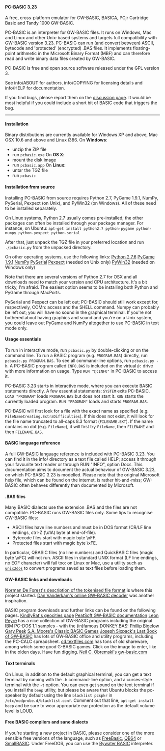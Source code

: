 #### PC-BASIC 3.23 ####
A free, cross-platform emulator for GW-BASIC, BASICA, PCjr Cartridge Basic and Tandy 1000 GW-BASIC.

PC-BASIC is an interpreter for GW-BASIC files. It runs on Windows, Mac and Linux and other 
Unix-based systems and targets full compatibility with GW-BASIC version 3.23. 
PC-BASIC can run (and convert between) ASCII, bytecode and 'protected' (encrypted) .BAS files. It 
implements floating-point arithmetic in the Microsoft Binary Format (MBF) and can therefore 
read and write binary data files created by GW-BASIC.

PC-BASIC is free and open source software released under the GPL version 3. 

See info/ABOUT for authors, info/COPYING for licensing details and info/HELP for documentation.

If you find bugs, please report them on the [discussion page](https://sourceforge.net/p/pcbasic/discussion/bugs/). It would be most helpful if you could include a short bit of BASIC code that triggers the bug.

----------


#### Installation ####
Binary distributions are currently available for Windows XP and above, Mac OSX 10.6 and above and Linux i386. 
On **Windows**:
- unzip the ZIP file 
- run `pcbasic.exe`
On **OS X**:
- mount the disk image
- run `pcbasic.app` 
On **Linux**: 
- untar the TGZ file
- run `pcbasic`


#### Installation from source ####
Installing PC-BASIC from source requires Python 2.7, PyGame 1.9.1, NumPy, PySerial,  Pexpect  (on Unix), and PyWin32 (on Windows). All of these need to be installed separately.

On Linux systems, Python 2.7 usually comes pre-installed; the other packages can often be installed through your package manager. For instance, on Ubuntu: 
`apt-get install python2.7 python-pygame python-numpy python-pexpect python-serial`

After that, just unpack the TGZ file in your preferred location and run `./pcbasic.py` from the unpacked directory.

On other operating systems, use the following links:
[Python 2.7.6](http://www.python.org/download/releases/2.7.6/)
[PyGame 1.9.1](http://www.pygame.org/download.shtml)
[NumPy](https://sourceforge.net/projects/numpy/files/)
[PySerial](https://pypi.python.org/pypi/pyserial)
[Pexpect](http://pexpect.readthedocs.org/en/latest/install.html) (needed on Unix only)
[PyWin32](https://sourceforge.net/projects/pywin32/) (needed on Windows only)

Note that there are several versions of Python 2.7 for OSX and all downloads need to match your version and CPU architecture. It's a bit tricky, I'm afraid. The easiest option seems to be installing both Python and PyGame through MacPorts.

PySerial and Pexpect can be left out; PC-BASIC should still work except for, respectively, COMn: access and the SHELL command. Numpy can probably be left out; you will have no sound in the graphical terminal. If you're not bothered about having graphics and sound and you're on a Unix system, you could leave out PyGame and NumPy altogether to use PC-BASIC in text mode only.


#### Usage essentials ####
To run in interactive mode, run `pcbasic.py` by double-clicking or on the command line. To run a BASIC program (e.g. `PROGRAM.BAS`) directly, run `pcbasic.py PROGRAM.BAS`. To see all command-line options, run `pcbasic.py -h`. A PC-BASIC program called `INFO.BAS` is included on the virtual `@:` drive with more information on usage. Type `RUN "@:INFO"` in PC-BASIC to access it.

PC-BASIC 3.23 starts in interactive mode, where you can execute BASIC statements directly. 
A few essential statements:
`SYSTEM` exits PC-BASIC.
`LOAD "PROGRAM"` loads `PROGRAM.BAS` but does not start it.
`RUN` starts the currently loaded program.
`RUN "PROGRAM"` loads and starts `PROGRAM.BAS`.

PC-BASIC will first look for a file with the exact name as specified (e.g. `FileNameCreating.ExtraDifficulties`). If this does not exist, it will look for the file name truncated to all-caps 8.3 format (`FILENAME.EXT`). 
If the name contains no dot (e.g. `FileName`), it will first try `FileName`, then `FILENAME` and then `FILENAME.BAS`. 


#### BASIC language reference ###
A full [GW-BASIC language reference](https://sourceforge.net/p/pcbasic/code/ci/master/tree/info/HELP) is included with PC-BASIC 3.23. You can find it in the info/ directory as a text file called HELP; access it through your favourite text reader or through RUN "INFO", option Docs. This documentation aims to document the actual behaviour of GW-BASIC 3.23, on which PC-BASIC 3.23 is modelled. Please note that the original Microsoft help file, which can be found on the internet, is rather hit-and-miss; GW-BASIC often behaves differently than documented by Microsoft. 


#### .BAS files ####
Many BASIC dialects use the extension .BAS and the files are not compatible. 
PC-BASIC runs GW-BASIC files only. Some tips to recognise GW-BASIC files:
- ASCII files have line numbers and must be in DOS format (CR/LF line endings, ctrl-Z (\x1A) byte at end-of-file).
- Bytecode files start with magic byte \xFF.
- Protected files start with magic byte \xFE.

In particular, QBASIC files (no line numbers) and QuickBASIC files (magic byte \xFC) will not run. ASCII files in standard UNIX format (LF line endings, no EOF character) will fail too: on Linux or Mac, use a utility such as [`unix2dos`](http://waterlan.home.xs4all.nl/dos2unix.html) to convert programs saved as text files before loading them. 

#### GW-BASIC links and downloads ####
[Norman De Forest's description of the tokenised file format](http://www.chebucto.ns.ca/~af380/GW-BASIC-tokens.html) is where this project started.
[Dan Vanderkam's online GW-BASIC decoder](http://www.danvk.org/wp/gw-basic-program-decoder/) was another inspiration.

BASIC program downloads and further links can be found on the following pages. 
[KindlyRat's geocities page](http://www.oocities.org/KindlyRat/GWBASIC.html)
[PeatSoft GW-BASIC documentation](http://archive.is/AUm6G)
[Leon Peyre](http://peyre.x10.mx/GWBASIC/) has a nice collection of GW-BASIC programs including the original IBM PC-DOS 1.1 samples - with the (in)famous DONKEY.BAS!
[Phillip Bigelow](http://www.scn.org/~bh162/basic_programs.html)
[Gary Peek](http://www.garypeek.com/basic/gwprograms.htm)
[S.A. Moore's Classic BASIC Games](http://www.moorecad.com/classicbasic/index.html)
[Joseph Sixpack's Last Book of GW-BASIC](http://www.geocities.ws/joseph_sixpack/btoc.html) has lots of GW-BASIC office and utility programs, including the PC-CALC spreadsheet.
[cd.textfiles.com](http://cd.textfiles.com) has tons of old shareware, among which some good G-BASIC games. Click on the image to enter, like in the olden days. Have fun digging.
[Neil C. Obremski's gw-basic.com](http://www.gw-basic.com/)


#### Text terminals ####

On Linux, in addition to the default graphical terminal, you can get a text terminal by running with the `-b` command-line option, and a curses-style terminal with the `-t` option. You can even get sound on the text terminal if you install the `beep` utility, but please be aware that Ubuntu blocks the pc-speaker by default using the line `blacklist pcspkr` in `/etc/modprobe.d/blacklist.conf`. Comment out that line, `apt-get install beep` and be sure to wear appropriate ear protection as the default volume level is LOUD.



#### Free BASIC compilers and sane dialects ####

If you're starting a new project in BASIC, please consider one of the more sensible free versions of the language, such as [FreeBasic](www.freebasic.net), [QB64](http://www.qb64.net/) or [SmallBASIC](https://sourceforge.net/projects/smallbasic/). Under FreeDOS, you can use the [Bywater BASIC](https://sourceforge.net/projects/bwbasic/) interpreter. 





